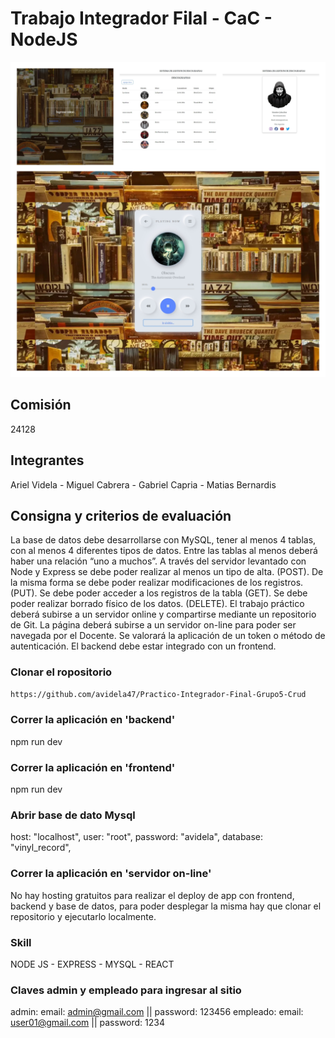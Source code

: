 # Trabajo Integrador Filal - CaC - NodeJS

![Screenshot](./VinylRecord/public//Images/BeFunky-collage.jpg)

## Comisión
 24128

## Integrantes
Ariel Videla -
Miguel Cabrera -
Gabriel Capria -
Matias Bernardis

## Consigna y criterios de evaluación
La base de datos debe desarrollarse con MySQL,  tener al menos 4 tablas, con al menos 4 diferentes tipos de datos. 
Entre las tablas al menos deberá haber una relación “uno a muchos”.
A través del servidor levantado con Node y Express se debe poder realizar al menos un tipo de alta. (POST).
De la misma forma se debe poder realizar modificaciones de los registros. (PUT).
Se debe poder acceder a los registros de la tabla (GET).
Se debe poder realizar borrado físico de los datos. (DELETE).
El trabajo práctico deberá subirse a un servidor online y compartirse mediante un repositorio de Git.
La página deberá subirse a un servidor on-line para poder ser navegada por el Docente.
Se valorará la aplicación de un token o método de autenticación.
El backend debe estar integrado con un frontend.

### Clonar el ropositorio
```sh
https://github.com/avidela47/Practico-Integrador-Final-Grupo5-Crud
```
### Correr la aplicación en 'backend'
npm run dev

### Correr la aplicación en 'frontend'
npm run dev

### Abrir base de dato Mysql
host: "localhost",
user: "root",
password: "avidela",
database: "vinyl_record",

### Correr la aplicación en 'servidor on-line'
No hay hosting gratuitos para realizar el deploy de app con frontend, backend y base de datos, para poder desplegar la misma hay que clonar el repositorio y ejecutarlo localmente.

### Skill
NODE JS -
EXPRESS -
MYSQL -
REACT

### Claves admin y empleado para ingresar al sitio
admin: email: admin@gmail.com || password: 123456
empleado:  email: user01@gmail.com || password: 1234
